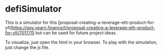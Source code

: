 # defiSimulator

This is a simulator for this [proposal-creating-a-leverage-eth-product-for-yfi]https://gov.yearn.finance/t/proposal-creating-a-leverage-eth-product-for-yfi/7017/15 but can be used for future project ideas.

To visualize, just open the html in your browser. To play with the simulation, just change the js file.
